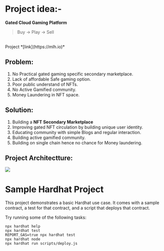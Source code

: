 # Project idea:-

**Gated Cloud Gaming Platform**
<br>
> Buy -> Play -> Sell 
<br>
Project *[link](https://mlh.io)*

## Problem:
1. No Practical gated gaming specific secondary marketplace.
2. Lack of affordable Safe gaming option.
3. Poor public understand of NFTs.
4. No Active Gamified community.
5. Money Laundering in NFT space.

## Solution:

1. Building a **NFT Secondary Marketplace**
2. Improving gated NFT circulation by building unique user identity.
3. Educating community with simple Blogs and regular interaction.
4. Building active gamified community.
5. Building on single chain hence no chance for Money laundering.

## Project Architectture:

<img src="https://twitter.com/967b967c-c801-4624-8987-7850400581e5"/>

# Sample Hardhat Project

This project demonstrates a basic Hardhat use case. It comes with a sample contract, a test for that contract, and a script that deploys that contract.

Try running some of the following tasks:

```shell
npx hardhat help
npx hardhat test
REPORT_GAS=true npx hardhat test
npx hardhat node
npx hardhat run scripts/deploy.js
```
